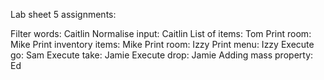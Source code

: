 Lab sheet 5 assignments:

Filter words: Caitlin
Normalise input: Caitlin
List of items: Tom
Print room: Mike
Print inventory items: Mike
Print room: Izzy
Print menu: Izzy
Execute go: Sam
Execute take: Jamie
Execute drop: Jamie
Adding mass property: Ed

